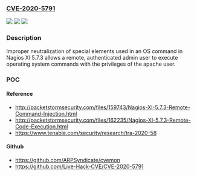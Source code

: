 ### [CVE-2020-5791](https://cve.mitre.org/cgi-bin/cvename.cgi?name=CVE-2020-5791)
![](https://img.shields.io/static/v1?label=Product&message=Nagios%20XI&color=blue)
![](https://img.shields.io/static/v1?label=Version&message=5.7.3%20&color=brightgreen)
![](https://img.shields.io/static/v1?label=Vulnerability&message=Authenticated%20OS%20Command%20Injection&color=brightgreen)

### Description

Improper neutralization of special elements used in an OS command in Nagios XI 5.7.3 allows a remote, authenticated admin user to execute operating system commands with the privileges of the apache user.

### POC

#### Reference
- http://packetstormsecurity.com/files/159743/Nagios-XI-5.7.3-Remote-Command-Injection.html
- http://packetstormsecurity.com/files/162235/Nagios-XI-5.7.3-Remote-Code-Execution.html
- https://www.tenable.com/security/research/tra-2020-58

#### Github
- https://github.com/ARPSyndicate/cvemon
- https://github.com/Live-Hack-CVE/CVE-2020-5791

